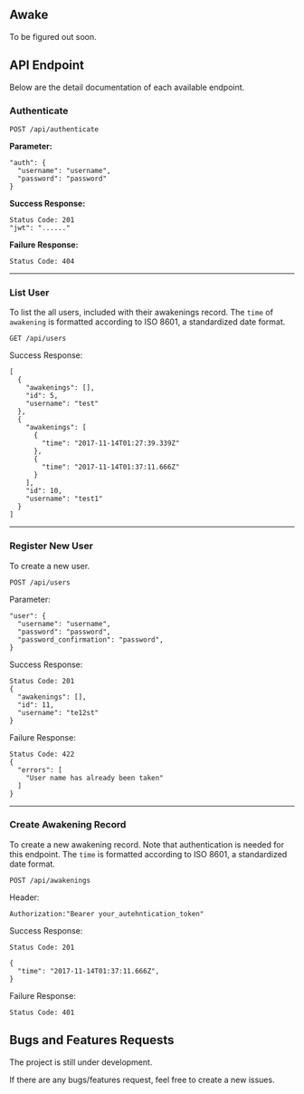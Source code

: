 ## Awake
To be figured out soon.

## API Endpoint
Below are the detail documentation of each available endpoint. 

### Authenticate
```
POST /api/authenticate
```
**Parameter:**
```
"auth": {
  "username": "username",
  "password": "password"
}
```
**Success Response:**
```
Status Code: 201
"jwt": "......"
```
**Failure Response:**
```
Status Code: 404
```

---

### List User
To list the all users, included with their awakenings record. The `time` of `awakening` is formatted according to ISO 8601, a standardized date format.

```
GET /api/users
```
Success Response:
```
[
  {
    "awakenings": [],
    "id": 5,
    "username": "test"
  },
  {
    "awakenings": [
      {
        "time": "2017-11-14T01:27:39.339Z"
      },
      {
        "time": "2017-11-14T01:37:11.666Z"
      }
    ],
    "id": 10,
    "username": "test1"
  }
]
```

---

### Register New User
To create a new user.

```
POST /api/users
```
Parameter:
```
"user": {
  "username": "username",
  "password": "password",
  "password_confirmation": "password",
}
```
Success Response:
```
Status Code: 201
{
  "awakenings": [],
  "id": 11,
  "username": "te12st"
}
```
Failure Response:
```
Status Code: 422
{
  "errors": [
    "User name has already been taken"
  ]
}
```

---

### Create Awakening Record
To create a new awakening record. Note that authentication is needed for this endpoint. The `time` is formatted according to ISO 8601, a standardized date format.

```
POST /api/awakenings
```
Header:
```
Authorization:"Bearer your_autehntication_token"
```
Success Response:
```
Status Code: 201

{
  "time": "2017-11-14T01:37:11.666Z",
}
```
Failure Response:
```
Status Code: 401
```

## Bugs and Features Requests
The project is still under development. 

If there are any bugs/features request, feel free to create a new issues.
